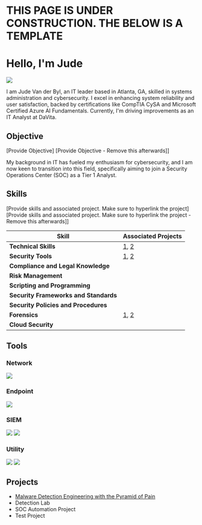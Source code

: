 
# THIS PAGE IS UNDER CONSTRUCTION. THE BELOW IS A TEMPLATE
# Hello, I'm Jude
<a href="https://www.linkedin.com/in/judevdbyl/"><img src="https://img.shields.io/badge/-LinkedIn-0072b1?&style=for-the-badge&logo=linkedin&logoColor=white" /></a>

I am Jude Van der Byl, an IT leader based in Atlanta, GA, skilled in systems administration and cybersecurity. I excel in enhancing system reliability and user satisfaction, backed by certifications like CompTIA CySA and Microsoft Certified Azure AI Fundamentals. Currently, I'm driving improvements as an IT Analyst at DaVita.

## Objective
[Provide Objective]
[Provide Objective - Remove this afterwards]]

My background in IT has fueled my enthusiasm for cybersecurity, and I am now keen to transition into this field, specifically aiming to join a Security Operations Center (SOC) as a Tier 1 Analyst.

## Skills
[Provide skills and associated project. Make sure to hyperlink the project]
[Provide skills and associated project. Make sure to hyperlink the project - Remove this afterwards]]

| Skill                                | Associated Projects                                                                                              |
|--------------------------------------|------------------------------------------------------------------------------------------------------------------|
| **Technical Skills**                 | [1](https://github.com/JudeVdByl/PicoSecure-Threat-Simulation-and-Detection-Challenge/blob/main/README.md#tools-used), [2](https://github.com/JudeVdByl/Email-Threat-Analysis-Using-Cisco-Talos-Intelligence/blob/main/README.md) |
| **Security Tools**                   | [1](https://github.com/JudeVdByl/PicoSecure-Threat-Simulation-and-Detection-Challenge/blob/main/README.md#tools-used), [2](https://github.com/JudeVdByl/Email-Threat-Analysis-Using-Cisco-Talos-Intelligence/blob/main/README.md) |
| **Compliance and Legal Knowledge**   |                                                                                                                  |
| **Risk Management**                  |                                                                                                                  |
| **Scripting and Programming**        |                                                                                                                  |
| **Security Frameworks and Standards**|                                                                                                                  |
| **Security Policies and Procedures** |                                                                                                                  |
| **Forensics**                        | [1](https://github.com/JudeVdByl/PicoSecure-Threat-Simulation-and-Detection-Challenge/blob/main/README.md#tools-used), [2](https://github.com/JudeVdByl/Email-Threat-Analysis-Using-Cisco-Talos-Intelligence/blob/main/README.md) |
| **Cloud Security**                   |                                                                                                                  |
## Tools

### Network
<img src="https://img.shields.io/badge/-Wireshark-306998?style=for-the-badge&logo=Wireshark&logoColor=white" />

### Endpoint
<img src="https://img.shields.io/badge/-Thunderbird-4A90E2?style=for-the-badge&logo=Thunderbird&logoColor=white" />

### SIEM
<img src="https://img.shields.io/badge/-Cisco%20Talos%20Intelligence-FF5733?style=for-the-badge&logo=Cisco&logoColor=white" />
<img src="https://img.shields.io/badge/-PicoSecure-5A5A5A?style=for-the-badge&logo=Secure&logoColor=white" />

### Utility
<img src="https://img.shields.io/badge/-CyberChef-00A4CC?style=for-the-badge&logo=Chef&logoColor=white" />
<img src="https://img.shields.io/badge/-PhishTool-FF6600?style=for-the-badge&logo=Phishing&logoColor=white" />



## Projects
- <a href="https://github.com/JudeVdByl/PicoSecure-Threat-Simulation-and-Detection-Challenge/blob/main/README.md#tools-used">Malware Detection Engineering with the Pyramid of Pain</a>
- Detection Lab
- SOC Automation Project
- Test Project
